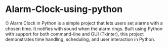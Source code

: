 # Alarm-Clock-using-python
⏰ Alarm Clock in Python is a simple project that lets users set alarms with a chosen time. It notifies with sound when the alarm rings. Built using Python with support for both command-line and GUI (Tkinter), this project demonstrates time handling, scheduling, and user interaction in Python.
